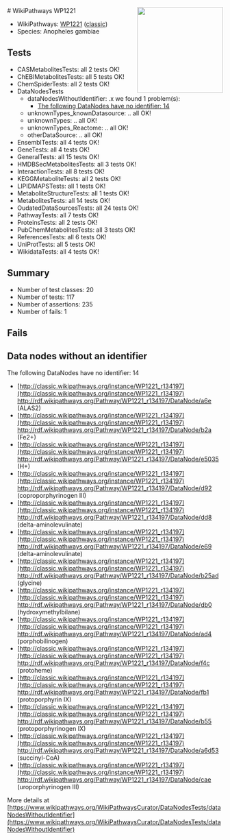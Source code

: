 <img style="float: right; width: 200px" src="https://upload.wikimedia.org/wikipedia/commons/thumb/8/83/Wplogo_with_text_500.png/640px-Wplogo_with_text_500.png" />
# WikiPathways WP1221

* WikiPathways: [WP1221](https://wikipathways.org/pathways/WP1221) ([classic](https://classic.wikipathways.org/instance/WP1221))
* Species: Anopheles gambiae
## Tests
* CASMetabolitesTests: all 2 tests OK!
* ChEBIMetabolitesTests: all 5 tests OK!
* ChemSpiderTests: all 2 tests OK!
* DataNodesTests
    * dataNodesWithoutIdentifier: .x we found 1 problem(s):
        * [The following DataNodes have no identifier: 14](#8792c494)
    * unknownTypes_knownDatasource: .. all OK!
    * unknownTypes: .. all OK!
    * unknownTypes_Reactome: .. all OK!
    * otherDataSource: .. all OK!
* EnsemblTests: all 4 tests OK!
* GeneTests: all 4 tests OK!
* GeneralTests: all 15 tests OK!
* HMDBSecMetabolitesTests: all 3 tests OK!
* InteractionTests: all 8 tests OK!
* KEGGMetaboliteTests: all 2 tests OK!
* LIPIDMAPSTests: all 1 tests OK!
* MetaboliteStructureTests: all 1 tests OK!
* MetabolitesTests: all 14 tests OK!
* OudatedDataSourcesTests: all 24 tests OK!
* PathwayTests: all 7 tests OK!
* ProteinsTests: all 2 tests OK!
* PubChemMetabolitesTests: all 3 tests OK!
* ReferencesTests: all 6 tests OK!
* UniProtTests: all 5 tests OK!
* WikidataTests: all 4 tests OK!


## Summary

* Number of test classes: 20
* Number of tests: 117
* Number of assertions: 235
* Number of fails: 1

## Fails

<a name="8792c494" />

## Data nodes without an identifier

The following DataNodes have no identifier: 14

* [http://classic.wikipathways.org/instance/WP1221_r134197](http://classic.wikipathways.org/instance/WP1221_r134197) http://rdf.wikipathways.org/Pathway/WP1221_r134197/DataNode/a6e (ALAS2)
* [http://classic.wikipathways.org/instance/WP1221_r134197](http://classic.wikipathways.org/instance/WP1221_r134197) http://rdf.wikipathways.org/Pathway/WP1221_r134197/DataNode/b2a (Fe2+)
* [http://classic.wikipathways.org/instance/WP1221_r134197](http://classic.wikipathways.org/instance/WP1221_r134197) http://rdf.wikipathways.org/Pathway/WP1221_r134197/DataNode/e5035 (H+)
* [http://classic.wikipathways.org/instance/WP1221_r134197](http://classic.wikipathways.org/instance/WP1221_r134197) http://rdf.wikipathways.org/Pathway/WP1221_r134197/DataNode/d92 (coproporphyrinogen III)
* [http://classic.wikipathways.org/instance/WP1221_r134197](http://classic.wikipathways.org/instance/WP1221_r134197) http://rdf.wikipathways.org/Pathway/WP1221_r134197/DataNode/dd8 (delta-aminolevulinate)
* [http://classic.wikipathways.org/instance/WP1221_r134197](http://classic.wikipathways.org/instance/WP1221_r134197) http://rdf.wikipathways.org/Pathway/WP1221_r134197/DataNode/e69 (delta-aminolevulinate)
* [http://classic.wikipathways.org/instance/WP1221_r134197](http://classic.wikipathways.org/instance/WP1221_r134197) http://rdf.wikipathways.org/Pathway/WP1221_r134197/DataNode/b25ad (glycine)
* [http://classic.wikipathways.org/instance/WP1221_r134197](http://classic.wikipathways.org/instance/WP1221_r134197) http://rdf.wikipathways.org/Pathway/WP1221_r134197/DataNode/db0 (hydroxymethylbilane)
* [http://classic.wikipathways.org/instance/WP1221_r134197](http://classic.wikipathways.org/instance/WP1221_r134197) http://rdf.wikipathways.org/Pathway/WP1221_r134197/DataNode/ad4 (porphobilinogen)
* [http://classic.wikipathways.org/instance/WP1221_r134197](http://classic.wikipathways.org/instance/WP1221_r134197) http://rdf.wikipathways.org/Pathway/WP1221_r134197/DataNode/f4c (protoheme)
* [http://classic.wikipathways.org/instance/WP1221_r134197](http://classic.wikipathways.org/instance/WP1221_r134197) http://rdf.wikipathways.org/Pathway/WP1221_r134197/DataNode/fb1 (protoporphyrin IX)
* [http://classic.wikipathways.org/instance/WP1221_r134197](http://classic.wikipathways.org/instance/WP1221_r134197) http://rdf.wikipathways.org/Pathway/WP1221_r134197/DataNode/b55 (protoporphyrinogen IX)
* [http://classic.wikipathways.org/instance/WP1221_r134197](http://classic.wikipathways.org/instance/WP1221_r134197) http://rdf.wikipathways.org/Pathway/WP1221_r134197/DataNode/a6d53 (succinyl-CoA)
* [http://classic.wikipathways.org/instance/WP1221_r134197](http://classic.wikipathways.org/instance/WP1221_r134197) http://rdf.wikipathways.org/Pathway/WP1221_r134197/DataNode/cae (uroporphyrinogen III)


More details at [https://www.wikipathways.org/WikiPathwaysCurator/DataNodesTests/dataNodesWithoutIdentifier](https://www.wikipathways.org/WikiPathwaysCurator/DataNodesTests/dataNodesWithoutIdentifier)

